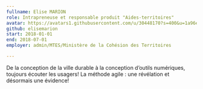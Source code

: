 ```yaml
---
fullname: Elise MARION
role: Intrapreneuse et responsable produit "Aides-territoires"
avatar: https://avatars1.githubusercontent.com/u/30448170?s=400&u=1a96e25e7f0493b204bcc7098c77b7daff0e4c36&v=4
github: elisemarion
start: 2018-01-01 
end: 2018-07-01 
employer: admin/MTES/Ministère de la Cohésion des Territoires

---
```


De la conception de la ville durable à la conception d’outils numériques, toujours écouter les usagers! La méthode agile : une révélation et désormais une évidence!

